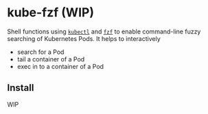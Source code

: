 # kube-fzf (WIP)

Shell functions using [`kubectl`]() and [`fzf`]() to enable command-line fuzzy searching of Kubernetes Pods. It helps to interactively

- search for a Pod
- tail a container of a Pod
- exec in to a container of a Pod

## Install
WIP

